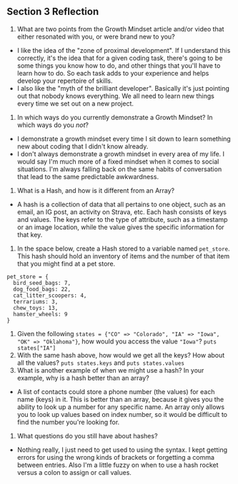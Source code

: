 ## Section 3 Reflection

1. What are two points from the Growth Mindset article and/or video that either resonated with you, or were brand new to you?
- I like the idea of the "zone of proximal development". If I understand this correctly, it's the idea that for a given coding task, there's going to be some things you know how to do, and other things that you'll have to learn how to do. So each task adds to your experience and helps develop your repertoire of skills.
- I also like the "myth of the brilliant developer". Basically it's just pointing out that nobody knows everything. We all need to learn new things every time we set out on a new project.

1. In which ways do you currently demonstrate a Growth Mindset? In which ways do you _not_?
- I demonstrate a growth mindset every time I sit down to learn something new about coding that I didn't know already.
- I don't always demonstrate a growth mindset in every area of my life. I would say I'm much more of a fixed mindset when it comes to social situations. I'm always falling back on the same habits of conversation that lead to the same predictable awkwardness.

1. What is a Hash, and how is it different from an Array?
- A hash is a collection of data that all pertains to one object, such as an email, an IG post, an activity on Strava, etc. Each hash consists of keys and values. The keys refer to the type of attribute, such as a timestamp or an image location, while the value gives the specific information for that key.

1. In the space below, create a Hash stored to a variable named `pet_store`.  This hash should hold an inventory of items and the number of that item that you might find at a pet store.
```
pet_store = {
  bird_seed_bags: 7,
  dog_food_bags: 22,
  cat_litter_scoopers: 4,
  terrariums: 3,
  chew_toys: 13,
  hamster_wheels: 9
}
```

1. Given the following `states = {"CO" => "Colorado", "IA" => "Iowa", "OK" => "Oklahoma"}`, how would you access the value `"Iowa"`?
`puts states["IA"]`
1. With the same hash above, how would we get all the keys?  How about all the values?
`puts states.keys` and `puts states.values`
1. What is another example of when we might use a hash?  In your example, why is a hash better than an array?
- A list of contacts could store a phone number (the values) for each name (keys) in it. This is better than an array, because it gives you the ability to look up a number for any specific name. An array only allows you to look up values based on index number, so it would be difficult to find the number you're looking for.

1. What questions do you still have about hashes?
- Nothing really, I just need to get used to using the syntax. I kept getting errors for using the wrong kinds of brackets or forgetting a comma between entries. Also I'm a little fuzzy on when to use a hash rocket versus a colon to assign or call values.
